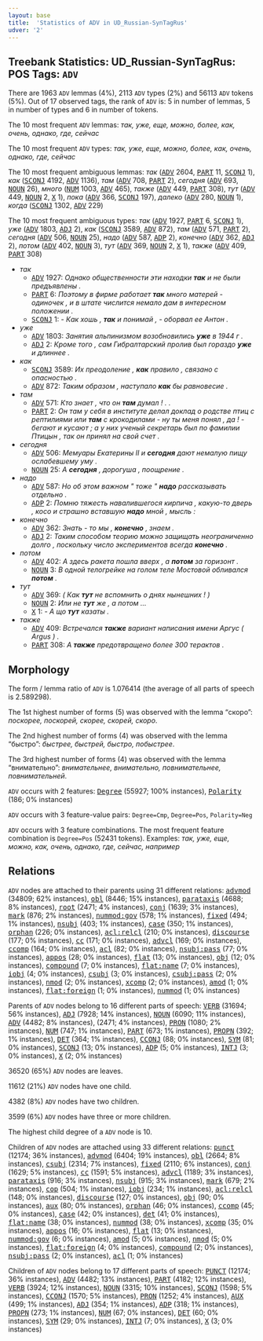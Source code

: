 ```yaml
---
layout: base
title:  'Statistics of ADV in UD_Russian-SynTagRus'
udver: '2'
---
```


## Treebank Statistics: UD_Russian-SynTagRus: POS Tags: `ADV`

There are 1963 `ADV` lemmas (4%), 2113 `ADV` types (2%) and 56113 `ADV` tokens (5%).
Out of 17 observed tags, the rank of `ADV` is: 5 in number of lemmas, 5 in number of types and 6 in number of tokens.

The 10 most frequent `ADV` lemmas: <em>так, уже, еще, можно, более, как, очень, однако, где, сейчас</em>

The 10 most frequent `ADV` types:  <em>так, уже, еще, можно, более, как, очень, однако, где, сейчас</em>

The 10 most frequent ambiguous lemmas: <em>так</em> (<tt><a href="ru_syntagrus-pos-ADV.html">ADV</a></tt> 2604, <tt><a href="ru_syntagrus-pos-PART.html">PART</a></tt> 11, <tt><a href="ru_syntagrus-pos-SCONJ.html">SCONJ</a></tt> 1), <em>как</em> (<tt><a href="ru_syntagrus-pos-SCONJ.html">SCONJ</a></tt> 4192, <tt><a href="ru_syntagrus-pos-ADV.html">ADV</a></tt> 1136), <em>там</em> (<tt><a href="ru_syntagrus-pos-ADV.html">ADV</a></tt> 708, <tt><a href="ru_syntagrus-pos-PART.html">PART</a></tt> 2), <em>сегодня</em> (<tt><a href="ru_syntagrus-pos-ADV.html">ADV</a></tt> 693, <tt><a href="ru_syntagrus-pos-NOUN.html">NOUN</a></tt> 26), <em>много</em> (<tt><a href="ru_syntagrus-pos-NUM.html">NUM</a></tt> 1003, <tt><a href="ru_syntagrus-pos-ADV.html">ADV</a></tt> 465), <em>также</em> (<tt><a href="ru_syntagrus-pos-ADV.html">ADV</a></tt> 449, <tt><a href="ru_syntagrus-pos-PART.html">PART</a></tt> 308), <em>тут</em> (<tt><a href="ru_syntagrus-pos-ADV.html">ADV</a></tt> 449, <tt><a href="ru_syntagrus-pos-NOUN.html">NOUN</a></tt> 2, <tt><a href="ru_syntagrus-pos-X.html">X</a></tt> 1), <em>пока</em> (<tt><a href="ru_syntagrus-pos-ADV.html">ADV</a></tt> 366, <tt><a href="ru_syntagrus-pos-SCONJ.html">SCONJ</a></tt> 197), <em>далеко</em> (<tt><a href="ru_syntagrus-pos-ADV.html">ADV</a></tt> 280, <tt><a href="ru_syntagrus-pos-NOUN.html">NOUN</a></tt> 1), <em>когда</em> (<tt><a href="ru_syntagrus-pos-SCONJ.html">SCONJ</a></tt> 1302, <tt><a href="ru_syntagrus-pos-ADV.html">ADV</a></tt> 229)

The 10 most frequent ambiguous types:  <em>так</em> (<tt><a href="ru_syntagrus-pos-ADV.html">ADV</a></tt> 1927, <tt><a href="ru_syntagrus-pos-PART.html">PART</a></tt> 6, <tt><a href="ru_syntagrus-pos-SCONJ.html">SCONJ</a></tt> 1), <em>уже</em> (<tt><a href="ru_syntagrus-pos-ADV.html">ADV</a></tt> 1803, <tt><a href="ru_syntagrus-pos-ADJ.html">ADJ</a></tt> 2), <em>как</em> (<tt><a href="ru_syntagrus-pos-SCONJ.html">SCONJ</a></tt> 3589, <tt><a href="ru_syntagrus-pos-ADV.html">ADV</a></tt> 872), <em>там</em> (<tt><a href="ru_syntagrus-pos-ADV.html">ADV</a></tt> 571, <tt><a href="ru_syntagrus-pos-PART.html">PART</a></tt> 2), <em>сегодня</em> (<tt><a href="ru_syntagrus-pos-ADV.html">ADV</a></tt> 506, <tt><a href="ru_syntagrus-pos-NOUN.html">NOUN</a></tt> 25), <em>надо</em> (<tt><a href="ru_syntagrus-pos-ADV.html">ADV</a></tt> 587, <tt><a href="ru_syntagrus-pos-ADP.html">ADP</a></tt> 2), <em>конечно</em> (<tt><a href="ru_syntagrus-pos-ADV.html">ADV</a></tt> 362, <tt><a href="ru_syntagrus-pos-ADJ.html">ADJ</a></tt> 2), <em>потом</em> (<tt><a href="ru_syntagrus-pos-ADV.html">ADV</a></tt> 402, <tt><a href="ru_syntagrus-pos-NOUN.html">NOUN</a></tt> 3), <em>тут</em> (<tt><a href="ru_syntagrus-pos-ADV.html">ADV</a></tt> 369, <tt><a href="ru_syntagrus-pos-NOUN.html">NOUN</a></tt> 2, <tt><a href="ru_syntagrus-pos-X.html">X</a></tt> 1), <em>также</em> (<tt><a href="ru_syntagrus-pos-ADV.html">ADV</a></tt> 409, <tt><a href="ru_syntagrus-pos-PART.html">PART</a></tt> 308)


* <em>так</em>
  * <tt><a href="ru_syntagrus-pos-ADV.html">ADV</a></tt> 1927: <em>Однако общественности эти находки <b>так</b> и не были предъявлены .</em>
  * <tt><a href="ru_syntagrus-pos-PART.html">PART</a></tt> 6: <em>Поэтому в фирме работает <b>так</b> много матерей - одиночек , и в штате числится немало дам в интересном положении .</em>
  * <tt><a href="ru_syntagrus-pos-SCONJ.html">SCONJ</a></tt> 1: <em>- Как хошь , <b>так</b> и понимай , - оборвал ее Антон .</em>
* <em>уже</em>
  * <tt><a href="ru_syntagrus-pos-ADV.html">ADV</a></tt> 1803: <em>Занятия альпинизмом возобновились <b>уже</b> в 1944 г .</em>
  * <tt><a href="ru_syntagrus-pos-ADJ.html">ADJ</a></tt> 2: <em>Кроме того , сам Гибралтарский пролив был гораздо <b>уже</b> и длиннее .</em>
* <em>как</em>
  * <tt><a href="ru_syntagrus-pos-SCONJ.html">SCONJ</a></tt> 3589: <em>Их преодоление , <b>как</b> правило , связано с опасностью .</em>
  * <tt><a href="ru_syntagrus-pos-ADV.html">ADV</a></tt> 872: <em>Таким образом , наступало <b>как</b> бы равновесие .</em>
* <em>там</em>
  * <tt><a href="ru_syntagrus-pos-ADV.html">ADV</a></tt> 571: <em>Кто знает , что он <b>там</b> думал ! . .</em>
  * <tt><a href="ru_syntagrus-pos-PART.html">PART</a></tt> 2: <em>Он там у себя в институте делал доклад о родстве птиц с рептилиями или <b>там</b> с крокодилами - ну ты меня понял , да ! - бегают и кусают ; а у них ученый секретарь был по фамилии Птицын , так он принял на свой счет .</em>
* <em>сегодня</em>
  * <tt><a href="ru_syntagrus-pos-ADV.html">ADV</a></tt> 506: <em>Мемуары Екатерины II и <b>сегодня</b> дают немалую пищу ослабевшему уму .</em>
  * <tt><a href="ru_syntagrus-pos-NOUN.html">NOUN</a></tt> 25: <em>А <b>сегодня</b> , дорогуша , поощрение .</em>
* <em>надо</em>
  * <tt><a href="ru_syntagrus-pos-ADV.html">ADV</a></tt> 587: <em>Но об этом важном " тоже " <b>надо</b> рассказывать отдельно .</em>
  * <tt><a href="ru_syntagrus-pos-ADP.html">ADP</a></tt> 2: <em>Помню тяжесть навалившегося кирпича , какую-то дверь , косо и страшно вставшую <b>надо</b> мной , мысль :</em>
* <em>конечно</em>
  * <tt><a href="ru_syntagrus-pos-ADV.html">ADV</a></tt> 362: <em>Знать - то мы , <b>конечно</b> , знаем .</em>
  * <tt><a href="ru_syntagrus-pos-ADJ.html">ADJ</a></tt> 2: <em>Таким способом теорию можно защищать неограниченно долго , поскольку число экспериментов всегда <b>конечно</b> .</em>
* <em>потом</em>
  * <tt><a href="ru_syntagrus-pos-ADV.html">ADV</a></tt> 402: <em>А здесь ракета пошла вверх , а <b>потом</b> за горизонт .</em>
  * <tt><a href="ru_syntagrus-pos-NOUN.html">NOUN</a></tt> 3: <em>В одной телогрейке на голом теле Мостовой обливался <b>потом</b> .</em>
* <em>тут</em>
  * <tt><a href="ru_syntagrus-pos-ADV.html">ADV</a></tt> 369: <em>( Как <b>тут</b> не вспомнить о днях нынешних ! )</em>
  * <tt><a href="ru_syntagrus-pos-NOUN.html">NOUN</a></tt> 2: <em>Или не <b>тут</b> же , а потом …</em>
  * <tt><a href="ru_syntagrus-pos-X.html">X</a></tt> 1: <em>- А що <b>тут</b> казаты .</em>
* <em>также</em>
  * <tt><a href="ru_syntagrus-pos-ADV.html">ADV</a></tt> 409: <em>Встречался <b>также</b> вариант написания имени Аргус ( Argus ) .</em>
  * <tt><a href="ru_syntagrus-pos-PART.html">PART</a></tt> 308: <em>А <b>также</b> предотвращено более 300 терактов .</em>

## Morphology

The form / lemma ratio of `ADV` is 1.076414 (the average of all parts of speech is 2.589298).

The 1st highest number of forms (5) was observed with the lemma “скоро”: <em>поскорее, поскорей, скорее, скорей, скоро</em>.

The 2nd highest number of forms (4) was observed with the lemma “быстро”: <em>быстрее, быстрей, быстро, побыстрее</em>.

The 3rd highest number of forms (4) was observed with the lemma “внимательно”: <em>внимательнее, внимательно, повнимательнее, повнимательней</em>.

`ADV` occurs with 2 features: <tt><a href="ru_syntagrus-feat-Degree.html">Degree</a></tt> (55927; 100% instances), <tt><a href="ru_syntagrus-feat-Polarity.html">Polarity</a></tt> (186; 0% instances)

`ADV` occurs with 3 feature-value pairs: `Degree=Cmp`, `Degree=Pos`, `Polarity=Neg`

`ADV` occurs with 3 feature combinations.
The most frequent feature combination is `Degree=Pos` (52431 tokens).
Examples: <em>так, уже, еще, можно, как, очень, однако, где, сейчас, например</em>


## Relations

`ADV` nodes are attached to their parents using 31 different relations: <tt><a href="ru_syntagrus-dep-advmod.html">advmod</a></tt> (34809; 62% instances), <tt><a href="ru_syntagrus-dep-obl.html">obl</a></tt> (8446; 15% instances), <tt><a href="ru_syntagrus-dep-parataxis.html">parataxis</a></tt> (4688; 8% instances), <tt><a href="ru_syntagrus-dep-root.html">root</a></tt> (2471; 4% instances), <tt><a href="ru_syntagrus-dep-conj.html">conj</a></tt> (1639; 3% instances), <tt><a href="ru_syntagrus-dep-mark.html">mark</a></tt> (876; 2% instances), <tt><a href="ru_syntagrus-dep-nummod-gov.html">nummod:gov</a></tt> (578; 1% instances), <tt><a href="ru_syntagrus-dep-fixed.html">fixed</a></tt> (494; 1% instances), <tt><a href="ru_syntagrus-dep-nsubj.html">nsubj</a></tt> (403; 1% instances), <tt><a href="ru_syntagrus-dep-case.html">case</a></tt> (350; 1% instances), <tt><a href="ru_syntagrus-dep-orphan.html">orphan</a></tt> (226; 0% instances), <tt><a href="ru_syntagrus-dep-acl-relcl.html">acl:relcl</a></tt> (210; 0% instances), <tt><a href="ru_syntagrus-dep-discourse.html">discourse</a></tt> (177; 0% instances), <tt><a href="ru_syntagrus-dep-cc.html">cc</a></tt> (171; 0% instances), <tt><a href="ru_syntagrus-dep-advcl.html">advcl</a></tt> (169; 0% instances), <tt><a href="ru_syntagrus-dep-ccomp.html">ccomp</a></tt> (164; 0% instances), <tt><a href="ru_syntagrus-dep-acl.html">acl</a></tt> (82; 0% instances), <tt><a href="ru_syntagrus-dep-nsubj-pass.html">nsubj:pass</a></tt> (77; 0% instances), <tt><a href="ru_syntagrus-dep-appos.html">appos</a></tt> (28; 0% instances), <tt><a href="ru_syntagrus-dep-flat.html">flat</a></tt> (13; 0% instances), <tt><a href="ru_syntagrus-dep-obj.html">obj</a></tt> (12; 0% instances), <tt><a href="ru_syntagrus-dep-compound.html">compound</a></tt> (7; 0% instances), <tt><a href="ru_syntagrus-dep-flat-name.html">flat:name</a></tt> (7; 0% instances), <tt><a href="ru_syntagrus-dep-iobj.html">iobj</a></tt> (4; 0% instances), <tt><a href="ru_syntagrus-dep-csubj.html">csubj</a></tt> (3; 0% instances), <tt><a href="ru_syntagrus-dep-csubj-pass.html">csubj:pass</a></tt> (2; 0% instances), <tt><a href="ru_syntagrus-dep-nmod.html">nmod</a></tt> (2; 0% instances), <tt><a href="ru_syntagrus-dep-xcomp.html">xcomp</a></tt> (2; 0% instances), <tt><a href="ru_syntagrus-dep-amod.html">amod</a></tt> (1; 0% instances), <tt><a href="ru_syntagrus-dep-flat-foreign.html">flat:foreign</a></tt> (1; 0% instances), <tt><a href="ru_syntagrus-dep-nummod.html">nummod</a></tt> (1; 0% instances)

Parents of `ADV` nodes belong to 16 different parts of speech: <tt><a href="ru_syntagrus-pos-VERB.html">VERB</a></tt> (31694; 56% instances), <tt><a href="ru_syntagrus-pos-ADJ.html">ADJ</a></tt> (7928; 14% instances), <tt><a href="ru_syntagrus-pos-NOUN.html">NOUN</a></tt> (6090; 11% instances), <tt><a href="ru_syntagrus-pos-ADV.html">ADV</a></tt> (4482; 8% instances),  (2471; 4% instances), <tt><a href="ru_syntagrus-pos-PRON.html">PRON</a></tt> (1080; 2% instances), <tt><a href="ru_syntagrus-pos-NUM.html">NUM</a></tt> (747; 1% instances), <tt><a href="ru_syntagrus-pos-PART.html">PART</a></tt> (673; 1% instances), <tt><a href="ru_syntagrus-pos-PROPN.html">PROPN</a></tt> (392; 1% instances), <tt><a href="ru_syntagrus-pos-DET.html">DET</a></tt> (364; 1% instances), <tt><a href="ru_syntagrus-pos-CCONJ.html">CCONJ</a></tt> (88; 0% instances), <tt><a href="ru_syntagrus-pos-SYM.html">SYM</a></tt> (81; 0% instances), <tt><a href="ru_syntagrus-pos-SCONJ.html">SCONJ</a></tt> (13; 0% instances), <tt><a href="ru_syntagrus-pos-ADP.html">ADP</a></tt> (5; 0% instances), <tt><a href="ru_syntagrus-pos-INTJ.html">INTJ</a></tt> (3; 0% instances), <tt><a href="ru_syntagrus-pos-X.html">X</a></tt> (2; 0% instances)

36520 (65%) `ADV` nodes are leaves.

11612 (21%) `ADV` nodes have one child.

4382 (8%) `ADV` nodes have two children.

3599 (6%) `ADV` nodes have three or more children.

The highest child degree of a `ADV` node is 10.

Children of `ADV` nodes are attached using 33 different relations: <tt><a href="ru_syntagrus-dep-punct.html">punct</a></tt> (12174; 36% instances), <tt><a href="ru_syntagrus-dep-advmod.html">advmod</a></tt> (6404; 19% instances), <tt><a href="ru_syntagrus-dep-obl.html">obl</a></tt> (2664; 8% instances), <tt><a href="ru_syntagrus-dep-csubj.html">csubj</a></tt> (2314; 7% instances), <tt><a href="ru_syntagrus-dep-fixed.html">fixed</a></tt> (2110; 6% instances), <tt><a href="ru_syntagrus-dep-conj.html">conj</a></tt> (1629; 5% instances), <tt><a href="ru_syntagrus-dep-cc.html">cc</a></tt> (1591; 5% instances), <tt><a href="ru_syntagrus-dep-advcl.html">advcl</a></tt> (1189; 3% instances), <tt><a href="ru_syntagrus-dep-parataxis.html">parataxis</a></tt> (916; 3% instances), <tt><a href="ru_syntagrus-dep-nsubj.html">nsubj</a></tt> (915; 3% instances), <tt><a href="ru_syntagrus-dep-mark.html">mark</a></tt> (679; 2% instances), <tt><a href="ru_syntagrus-dep-cop.html">cop</a></tt> (504; 1% instances), <tt><a href="ru_syntagrus-dep-iobj.html">iobj</a></tt> (234; 1% instances), <tt><a href="ru_syntagrus-dep-acl-relcl.html">acl:relcl</a></tt> (148; 0% instances), <tt><a href="ru_syntagrus-dep-discourse.html">discourse</a></tt> (127; 0% instances), <tt><a href="ru_syntagrus-dep-obj.html">obj</a></tt> (90; 0% instances), <tt><a href="ru_syntagrus-dep-aux.html">aux</a></tt> (80; 0% instances), <tt><a href="ru_syntagrus-dep-orphan.html">orphan</a></tt> (46; 0% instances), <tt><a href="ru_syntagrus-dep-ccomp.html">ccomp</a></tt> (45; 0% instances), <tt><a href="ru_syntagrus-dep-case.html">case</a></tt> (42; 0% instances), <tt><a href="ru_syntagrus-dep-det.html">det</a></tt> (41; 0% instances), <tt><a href="ru_syntagrus-dep-flat-name.html">flat:name</a></tt> (38; 0% instances), <tt><a href="ru_syntagrus-dep-nummod.html">nummod</a></tt> (38; 0% instances), <tt><a href="ru_syntagrus-dep-xcomp.html">xcomp</a></tt> (35; 0% instances), <tt><a href="ru_syntagrus-dep-appos.html">appos</a></tt> (16; 0% instances), <tt><a href="ru_syntagrus-dep-flat.html">flat</a></tt> (13; 0% instances), <tt><a href="ru_syntagrus-dep-nummod-gov.html">nummod:gov</a></tt> (6; 0% instances), <tt><a href="ru_syntagrus-dep-amod.html">amod</a></tt> (5; 0% instances), <tt><a href="ru_syntagrus-dep-nmod.html">nmod</a></tt> (5; 0% instances), <tt><a href="ru_syntagrus-dep-flat-foreign.html">flat:foreign</a></tt> (4; 0% instances), <tt><a href="ru_syntagrus-dep-compound.html">compound</a></tt> (2; 0% instances), <tt><a href="ru_syntagrus-dep-nsubj-pass.html">nsubj:pass</a></tt> (2; 0% instances), <tt><a href="ru_syntagrus-dep-acl.html">acl</a></tt> (1; 0% instances)

Children of `ADV` nodes belong to 17 different parts of speech: <tt><a href="ru_syntagrus-pos-PUNCT.html">PUNCT</a></tt> (12174; 36% instances), <tt><a href="ru_syntagrus-pos-ADV.html">ADV</a></tt> (4482; 13% instances), <tt><a href="ru_syntagrus-pos-PART.html">PART</a></tt> (4182; 12% instances), <tt><a href="ru_syntagrus-pos-VERB.html">VERB</a></tt> (3924; 12% instances), <tt><a href="ru_syntagrus-pos-NOUN.html">NOUN</a></tt> (3315; 10% instances), <tt><a href="ru_syntagrus-pos-SCONJ.html">SCONJ</a></tt> (1598; 5% instances), <tt><a href="ru_syntagrus-pos-CCONJ.html">CCONJ</a></tt> (1570; 5% instances), <tt><a href="ru_syntagrus-pos-PRON.html">PRON</a></tt> (1252; 4% instances), <tt><a href="ru_syntagrus-pos-AUX.html">AUX</a></tt> (499; 1% instances), <tt><a href="ru_syntagrus-pos-ADJ.html">ADJ</a></tt> (354; 1% instances), <tt><a href="ru_syntagrus-pos-ADP.html">ADP</a></tt> (318; 1% instances), <tt><a href="ru_syntagrus-pos-PROPN.html">PROPN</a></tt> (273; 1% instances), <tt><a href="ru_syntagrus-pos-NUM.html">NUM</a></tt> (67; 0% instances), <tt><a href="ru_syntagrus-pos-DET.html">DET</a></tt> (60; 0% instances), <tt><a href="ru_syntagrus-pos-SYM.html">SYM</a></tt> (29; 0% instances), <tt><a href="ru_syntagrus-pos-INTJ.html">INTJ</a></tt> (7; 0% instances), <tt><a href="ru_syntagrus-pos-X.html">X</a></tt> (3; 0% instances)

